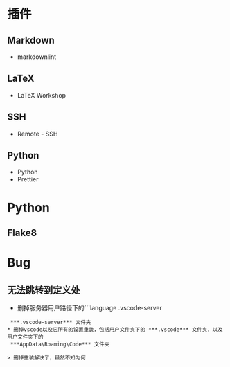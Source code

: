 # 插件

## Markdown
* markdownlint

## LaTeX 
* LaTeX Workshop

## SSH
* Remote - SSH

## Python
* Python
* Prettier 

# Python

## Flake8

# Bug

## 无法跳转到定义处
* 删掉服务器用户路径下的```language
.vscode-server
```
 ***.vscode-server*** 文件夹
* 删掉vscode以及它所有的设置重装，包括用户文件夹下的 ***.vscode*** 文件夹，以及用户文件夹下的
 ***AppData\Roaming\Code*** 文件夹

> 删掉重装解决了，虽然不知为何


